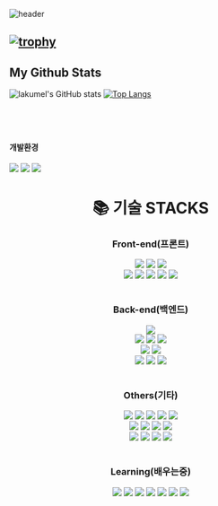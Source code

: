 <!-- 헤더 -->

![header](https://capsule-render.vercel.app/api?type=waving&color=auto&height=300&section=header&text=Hello%20I'm%20lakumel&fontSize=60)

[![trophy](https://github-profile-trophy.vercel.app/?username=lakumel&row=1)](https://github.com/ryo-ma/github-profile-trophy)
---
  
  ## My Github Stats

![lakumel's GitHub stats](https://github-readme-stats.vercel.app/api?username=lakumel&show_icons=true&theme=radical)
[![Top Langs](https://github-readme-stats.vercel.app/api/top-langs/?username=lakumel&layout=compact)](https://github.com/lakumel/github-readme-stats)
#
<!---->
<!--[![Solved.ac Profile](http://mazassumnida.wtf/api/generate_badge?boj=lakumel)](https://solved.ac/lakumel)--><br/>
<!--<img src="https://img.shields.io/badge/Java-007396?style=flat&logo=Java&logoColor=white"/>-->
<h4>개발환경</h4>
<p>
<!--윈도우10/델

<img src="https://img.shields.io/badge/Dell-007DB8?style=for-the-badge&logo=Dell&logoColor=white">
<br>-->
<!--vscode/이클립스/인텔리제이-->
 <img src="https://img.shields.io/badge/visual studio code-007ACC?style=for-the-badge&logo=visualstudiocode&logoColor=white">
 <img src="https://img.shields.io/badge/eclipse ide-2C2255?style=for-the-badge&logo=eclipseide&logoColor=white">
 <img src="https://img.shields.io/badge/intellij idea-000000?style=for-the-badge&logo=intellijidea&logoColor=white">
<br>
</p>

#
<div align=center><h1>📚 기술 STACKS</h1></div>

<div align=center> 

<!---->



<!--프론트-->
<h3>Front-end(프론트)</h3>
<!--html/css/java-->
    
  <img src="https://img.shields.io/badge/html5-E34F26?style=for-the-badge&logo=html5&logoColor=white"> 
  <img src="https://img.shields.io/badge/css-1572B6?style=for-the-badge&logo=css3&logoColor=white"> 
  <img src="https://img.shields.io/badge/javascript-F7DF1E?style=for-the-badge&logo=javascript&logoColor=black">
  <br>
  
<!--jquery/부트스트랩리액트/node/타임스크립-->  
<img src="https://img.shields.io/badge/jquery-0769AD?style=for-the-badge&logo=jquery&logoColor=white">
<img src="https://img.shields.io/badge/BootStrap-7952B3?style=for-the-badge&logo=BootStrap&logoColor=white">
<img src="https://img.shields.io/badge/React-61DAFB?style=for-the-badge&logo=React&logoColor=white">
<img src="https://img.shields.io/badge/Node.js-339933?style=for-the-badge&logo=Node.js&logoColor=white">
<img src="https://img.shields.io/badge/typescript-3178C6?style=for-the-badge&logo=typescript&logoColor=white">
<br>


#
<h3>Back-end(백엔드)</h3>
<!--자바-->
<img src="https://img.shields.io/badge/java-007396?style=for-the-badge&logo=OpenJDK&logoColor=white">
<br>

<!--스프링/부트/시큐리티-->
<img src="https://img.shields.io/badge/spring-6DB33F?style=for-the-badge&logo=Spring&logoColor=white"> 
<img src="https://img.shields.io/badge/spring boot-6DB33F?style=for-the-badge&logo=Springboot&logoColor=white"> 
<img src="https://img.shields.io/badge/spring Security-6DB33F?style=for-the-badge&logo=SpringSecurity&logoColor=white">
<br>

  <!--오라클/mysql-->
<img src="https://img.shields.io/badge/oracle-F80000?style=for-the-badge&logo=oracle&logoColor=white"> 
<img src="https://img.shields.io/badge/mysql-4479A1?style=for-the-badge&logo=mysql&logoColor=white"> 
<br>

<!--gradle/타임리프/제이유닛-->
<img src="https://img.shields.io/badge/Gradle-02303A?style=for-the-badge&logo=Gradle&logoColor=white">
<img src="https://img.shields.io/badge/thymeleaf-005F0F?style=for-the-badge&logo=thymeleaf&logoColor=white">
<img src="https://img.shields.io/badge/Junit-25A162?style=for-the-badge&logo=Junit&logoColor=white">

#



<h3>Others(기타)</h3>

<!--윈10/도커/톰캣/리눅스/우분투/vmware/AWS/파일질라/파워쉘-->
<img src="https://img.shields.io/badge/windows 10-0078D6?style=for-the-badge&logo=windows10&logoColor=white">
 <img src="https://img.shields.io/badge/Docker-2496ED?style=for-the-badge&logo=Docker&logoColor=white">
 <img src="https://img.shields.io/badge/apache tomcat-F8DC75?style=for-the-badge&logo=apachetomcat&logoColor=white">
<img src="https://img.shields.io/badge/linux-FCC624?style=for-the-badge&logo=linux&logoColor=black"> 
<img src="https://img.shields.io/badge/ubuntu-E95420?style=for-the-badge&logo=ubuntu&logoColor=black"> 
<br>
<img src="https://img.shields.io/badge/VMware-607078?style=for-the-badge&logo=vmware&logoColor=white"> 
<img src="https://img.shields.io/badge/amazonaws-232F3E?style=for-the-badge&logo=amazonaws&logoColor=white">
<img src="https://img.shields.io/badge/FileZilla-BF0000?style=for-the-badge&logo=FileZilla&logoColor=white">
<img src="https://img.shields.io/badge/powershell-5391FE?style=for-the-badge&logo=powershell&logoColor=white">
<br>

<!--깃허브/깃/노션/피그마-->
  <img src="https://img.shields.io/badge/github-181717?style=for-the-badge&logo=github&logoColor=white">
  <img src="https://img.shields.io/badge/git-F05032?style=for-the-badge&logo=git&logoColor=white">
  <img src="https://img.shields.io/badge/notion-000000?style=for-the-badge&logo=notion&logoColor=white">
   <img src="https://img.shields.io/badge/figma-F24E1E?style=for-the-badge&logo=figma&logoColor=white">

#
<h3>Learning(배우는중)</h3>

<img src="https://img.shields.io/badge/microsoft sql server-CC2927?style=for-the-badge&logo=microsoftsqlserver&logoColor=white">
<img src="https://img.shields.io/badge/JSON-000000?style=for-the-badge&logo=JSON&logoColor=white">        
<img src="https://img.shields.io/badge/kubernetes-326CE5?style=for-the-badge&logo=kubernetes&logoColor=white">         
<img src="https://img.shields.io/badge/Slack-4A154B?style=for-the-badge&logo=Slack&logoColor=white">            
<img src="https://img.shields.io/badge/MariaDB-003545?style=for-the-badge&logo=MariaDB&logoColor=white">               
<img src="https://img.shields.io/badge/NEINX-009639?style=for-the-badge&logo=NGINX&logoColor=white">                 
<img src="https://img.shields.io/badge/Redis-DC382D?style=for-the-badge&logo=Redis&logoColor=white">                       
<br>

</div>
